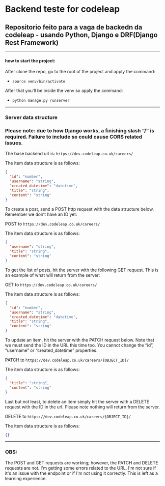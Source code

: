 # Backend teste for codeleap

## Repositorio feito para a vaga de backedn da codeleap - usando Python, Django e DRF(Django Rest Framework)

---

#### how to start the project:

After clone the repo, go to the root of the project and apply the command:

- `source venv/bin/activate`

After that you'll be inside the venv so apply the command:

- `python manage.py runserver`

---

### Server data structure

### **Please note: due to how Django works, a finishing slash “/” is required. Failure to include so could cause CORS related issues.**

The base backend url is: `https://dev.codeleap.co.uk/careers/`

The item data structure is as follows:

```json
{
  "id": "number",
  "username": "string",
  "created_datetime": "datetime",
  "title": "string",
  "content": "string"
}
```

To create a post, send a POST http request with the data structure below. Remember we don’t have an ID yet:

POST to `https://dev.codeleap.co.uk/careers/`

The item data structure is as follows:

```json
{
  "username": "string",
  "title": "string",
  "content": "string"
}
```

To get the list of posts, hit the server with the following GET request. This is an example of what will return from the server:

GET to `https://dev.codeleap.co.uk/careers/`

The item data structure is as follows:

```json
{
  "id": "number",
  "username": "string",
  "created_datetime": "datetime",
  "title": "string",
  "content": "string"
}
```

To update an item, hit the server with the PATCH request below. Note that we must send the ID in the URL this time too. You cannot change the “id”, “username” or “created_datetime” properties.

PATCH to `https://dev.codeleap.co.uk/careers/{OBJECT_ID}/`

The item data structure is as follows:

```json
{
  "title": "string",
  "content": "string"
}
```

Last but not least, to delete an item simply hit the server with a DELETE request with the ID in the url. Please note nothing will return from the server.

DELETE to `https://dev.codeleap.co.uk/careers/{OBJECT_ID}/`

The item data structure is as follows:

```json
{}
```

---

### OBS:

The POST and GET requests are working; however, the PATCH and DELETE requests are not. I'm getting some errors related to the URL. I'm not sure if it's an issue with the endpoint or if I'm not using it correctly. This is left as a learning experience.
